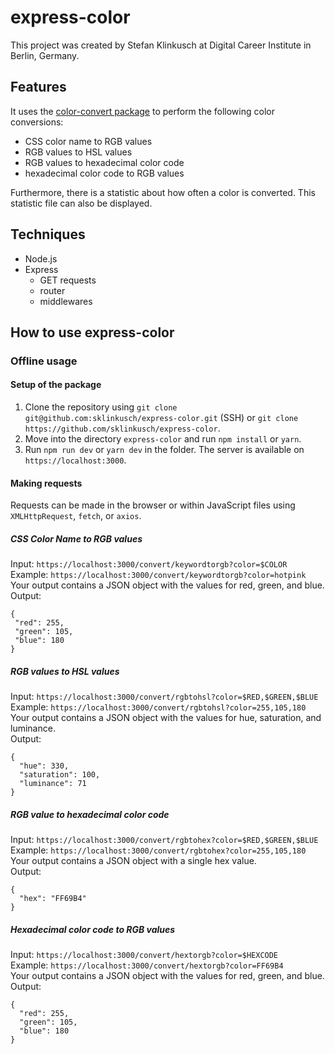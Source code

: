 # express-color

This project was created by Stefan Klinkusch at Digital Career Institute in Berlin, Germany.

## Features

It uses the [color-convert package](https://github.com/Qix-/color-convert) to perform the following color conversions:
- CSS color name to RGB values
- RGB values to HSL values
- RGB values to hexadecimal color code
- hexadecimal color code to RGB values

Furthermore, there is a statistic about how often a color is converted. This statistic file can also be displayed.

## Techniques
- Node.js
- Express
  - GET requests
  - router
  - middlewares

## How to use express-color
### Offline usage

#### Setup of the package
1. Clone the repository using ```git clone git@github.com:sklinkusch/express-color.git``` (SSH) or ```git clone https://github.com/sklinkusch/express-color```.
1. Move into the directory ```express-color``` and run ```npm install``` or ```yarn```.
1. Run ```npm run dev``` or ```yarn dev``` in the folder. The server is available on ```https://localhost:3000```.

#### Making requests

Requests can be made in the browser or within JavaScript files using ```XMLHttpRequest```, ```fetch```, or ```axios```.

##### CSS Color Name to RGB values

Input: ```https://localhost:3000/convert/keywordtorgb?color=$COLOR```  
Example: ```https://localhost:3000/convert/keywordtorgb?color=hotpink```  
Your output contains a JSON object with the values for red, green, and blue.  
Output:
 ```
 {
  "red": 255,
  "green": 105,
  "blue": 180
}
```

##### RGB values to HSL values

Input: ```https://localhost:3000/convert/rgbtohsl?color=$RED,$GREEN,$BLUE```  
Example: ```https://localhost:3000/convert/rgbtohsl?color=255,105,180```  
Your output contains a JSON object with the values for hue, saturation, and luminance.  
Output: 
```
{
  "hue": 330,
  "saturation": 100,
  "luminance": 71
}
```

##### RGB value to hexadecimal color code

Input: ```https://localhost:3000/convert/rgbtohex?color=$RED,$GREEN,$BLUE```  
Example: ```https://localhost:3000/convert/rgbtohex?color=255,105,180```  
Your output contains a JSON object with a single hex value.  
Output:  
```
{
  "hex": "FF69B4"
}
```

##### Hexadecimal color code to RGB values

Input: ```https://localhost:3000/convert/hextorgb?color=$HEXCODE```  
Example: ```https://localhost:3000/convert/hextorgb?color=FF69B4```  
Your output contains a JSON object with the values for red, green, and blue.  
Output: 
```
{
  "red": 255,
  "green": 105,
  "blue": 180
}
```